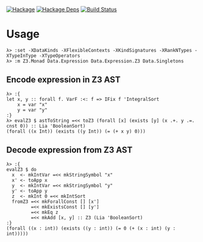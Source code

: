 [![Hackage](https://img.shields.io/hackage/v/expressions-z3.svg)](https://hackage.haskell.org/package/expressions-z3)
[![Hackage Deps](https://img.shields.io/hackage-deps/v/expressions-z3.svg)](https://packdeps.haskellers.com/feed?needle=expressions-z3)
[![Build Status](https://travis-ci.org/jakubdaniel/expressions-z3.svg?branch=master)](https://travis-ci.org/jakubdaniel/expressions-z3)

# Usage

    λ> :set -XDataKinds -XFlexibleContexts -XKindSignatures -XRankNTypes -XTypeInType -XTypeOperators
    λ> :m Z3.Monad Data.Expression Data.Expression.Z3 Data.Singletons

## Encode expression in Z3 AST

    λ> :{
    let x, y :: forall f. VarF :<: f => IFix f 'IntegralSort
        x = var "x"
        y = var "y"
    :}
    λ> evalZ3 $ astToString =<< toZ3 (forall [x] (exists [y] (x .+. y .=. cnst 0)) :: Lia 'BooleanSort)
    (forall ((x Int)) (exists ((y Int)) (= (+ x y) 0)))

## Decode expression from Z3 AST

    λ> :{
    evalZ3 $ do
      x  <- mkIntVar =<< mkStringSymbol "x"
      x' <- toApp x
      y  <- mkIntVar =<< mkStringSymbol "y"
      y' <- toApp y
      z  <- mkInt 0 =<< mkIntSort
      fromZ3 =<< mkForallConst [] [x']
             =<< mkExistsConst [] [y']
             =<< mkEq z
             =<< mkAdd [x, y] :: Z3 (Lia 'BooleanSort)
    :}
    (forall ((x : int)) (exists ((y : int)) (= 0 (+ (x : int) (y : int)))))
